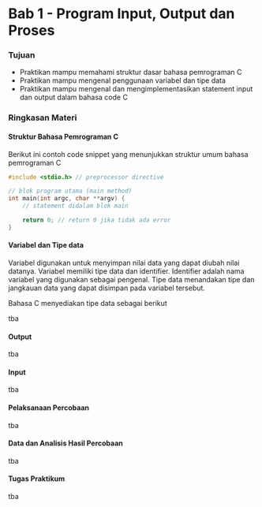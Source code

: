 # Bab 1 - Program Input, Output dan Proses

### Tujuan
*   Praktikan mampu memahami struktur dasar bahasa pemrograman C
*   Praktikan mampu mengenal penggunaan variabel dan tipe data
*   Praktikan mampu mengenal dan mengimplementasikan statement input dan output dalam bahasa code C

### Ringkasan Materi

#### Struktur Bahasa Pemrograman C

Berikut ini contoh code snippet yang menunjukkan struktur umum bahasa pemrograman C

```c
#include <stdio.h> // preprocessor directive

// blok program utama (main method)
int main(int argc, char **argv) {
    // statement didalam blok main

    return 0; // return 0 jika tidak ada error
}
```

#### Variabel dan Tipe data

Variabel digunakan untuk menyimpan nilai data yang dapat diubah nilai datanya. Variabel
memiliki tipe data dan identifier. Identifier adalah nama variabel yang digunakan sebagai
pengenal. Tipe data menandakan tipe dan jangkauan data yang dapat disimpan pada
variabel tersebut.

Bahasa C menyediakan tipe data sebagai berikut

tba

#### Output

tba

#### Input

tba

#### Pelaksanaan Percobaan

tba

#### Data dan Analisis Hasil Percobaan

tba

#### Tugas Praktikum

tba